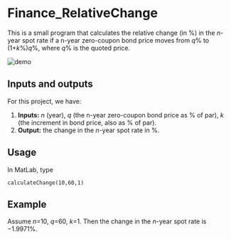 # Finance_RelativeChange

This is a small program that calculates the relative change (in %) in the *n*-year spot rate if a n-year zero-coupon bond price moves from *q*% to (1+*k*%)*q*%, where *q*% is the quoted price. 

![demo](/images/demo.gif)

## Inputs and outputs

For this project, we have:
1. **Inputs:** *n* (year), *q* (the n-year zero-coupon bond price as % of par), *k* (the increment in bond price, also as % of par). 
2. **Output:** the change in the *n*-year spot rate in %. 

## Usage
In MatLab, type
```
calculateChange(10,60,1)
```

## Example
Assume *n*=10, *q*=60, *k*=1. Then the change in the *n*-year spot rate is −1.9971%.